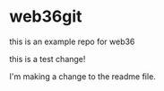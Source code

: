 # web36git
this is an example repo for web36 

this is a test change!

I'm making a change to the readme file.